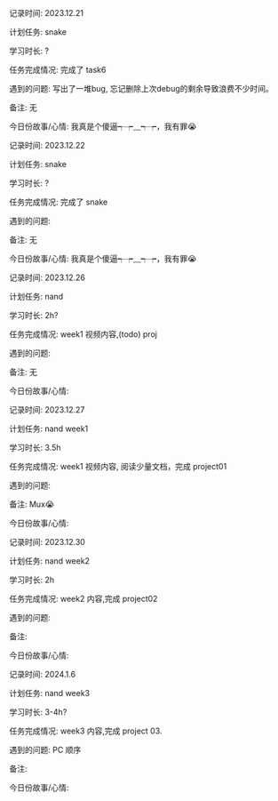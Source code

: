 

记录时间: 2023.12.21

计划任务: snake

学习时长: ?

任务完成情况: 完成了 task6

遇到的问题: 写出了一堆bug, 忘记删除上次debug的剩余导致浪费不少时间。

备注:  无

今日份故事/心情: 我真是个傻逼┭┮﹏┭┮，我有罪😭



记录时间: 2023.12.22

计划任务: snake

学习时长: ?

任务完成情况: 完成了 snake

遇到的问题: 

备注:  无

今日份故事/心情: 我真是个傻逼┭┮﹏┭┮，我有罪😭



记录时间: 2023.12.26

计划任务: nand

学习时长: 2h?

任务完成情况: week1 视频内容,(todo) proj

遇到的问题: 

备注:  无

今日份故事/心情: 



记录时间: 2023.12.27

计划任务: nand week1

学习时长: 3.5h

任务完成情况: week1 视频内容, 阅读少量文档，完成 project01

遇到的问题: 

备注:  Mux😭

今日份故事/心情: 



记录时间: 2023.12.30

计划任务: nand week2

学习时长: 2h

任务完成情况: week2 内容,完成 project02

遇到的问题: 

备注:  

今日份故事/心情: 



记录时间: 2024.1.6

计划任务: nand week3

学习时长: 3-4h?

任务完成情况: week3 内容,完成 project 03.

遇到的问题: PC 顺序

备注:  

今日份故事/心情: 